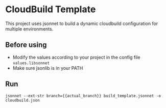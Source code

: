 # CloudBuild Template
This project uses jsonnet to build a dynamic cloudbuild configuration for multiple environments.

## Before using
 - Modify the values according to your project in the config file `values.libsonnet`
 - Make sure jsonlib is in your PATH

## Run
`jsonnet --ext-str branch={{actual_branch}} build_template.jsonnet -o cloudbuild.json`
